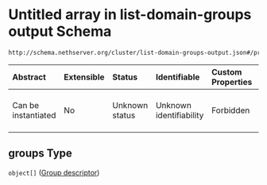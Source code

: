 # Untitled array in list-domain-groups output Schema

```txt
http://schema.nethserver.org/cluster/list-domain-groups-output.json#/properties/groups
```



| Abstract            | Extensible | Status         | Identifiable            | Custom Properties | Additional Properties | Access Restrictions | Defined In                                                                                        |
| :------------------ | :--------- | :------------- | :---------------------- | :---------------- | :-------------------- | :------------------ | :------------------------------------------------------------------------------------------------ |
| Can be instantiated | No         | Unknown status | Unknown identifiability | Forbidden         | Allowed               | none                | [list-domain-groups-output.json\*](cluster/list-domain-groups-output.json "open original schema") |

## groups Type

`object[]` ([Group descriptor](list-domain-groups-output-defs-group-descriptor.md))
